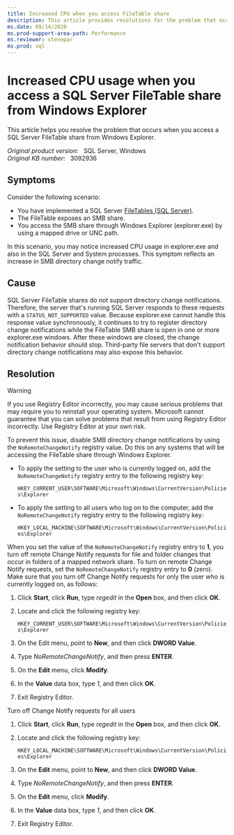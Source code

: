 ```yaml
---
title: Increased CPU when you access FileTable share
description: This article provides resolutions for the problem that occurs when you access a SQL Server FileTable share from Windows Explorer.
ms.date: 09/14/2020
ms.prod-support-area-path: Performance
ms.reviewer: stevepar
ms.prod: sql
---
```

# Increased CPU usage when you access a SQL Server FileTable share from Windows Explorer

This article helps you resolve the problem that occurs when you access a SQL Server FileTable share from Windows Explorer.

_Original product version:_ &nbsp; SQL Server, Windows  
_Original KB number:_ &nbsp; 3092936

## Symptoms

Consider the following scenario:

- You have implemented a SQL Server [FileTables (SQL Server)](/sql/relational-databases/blob/filetables-sql-server).
- The FileTable exposes an SMB share.
- You access the SMB share through Windows Explorer (explorer.exe) by using a mapped drive or UNC path.

In this scenario, you may notice increased CPU usage in explorer.exe and also in the SQL Server and System processes. This symptom reflects an increase in SMB directory change notify traffic.

## Cause

SQL Server FileTable shares do not support directory change notifications. Therefore, the server that's running SQL Server responds to these requests with a `STATUS_NOT_SUPPORTED` value. Because explorer.exe cannot handle this response value synchronously, it continues to try to register directory change notifications while the FileTable SMB share is open in one or more explorer.exe windows. After these windows are closed, the change notification behavior should stop. Third-party file servers that don't support directory change notifications may also expose this behavior.

## Resolution

> [!WARNING]
> If you use Registry Editor incorrectly, you may cause serious problems that may require you to reinstall your operating system. Microsoft cannot guarantee that you can solve problems that result from using Registry Editor incorrectly. Use Registry Editor at your own risk.

To prevent this issue, disable SMB directory change notifications by using the `NoRemoteChangeNotify`  registry value. Do this on any systems that will be accessing the FileTable share through Windows Explorer.

- To apply the setting to the user who is currently logged on, add the `NoRemoteChangeNotify` registry entry to the following registry key:

    `HKEY_CURRENT_USER\SOFTWARE\Microsoft\Windows\CurrentVersion\Policies\Explorer`

- To apply the setting to all users who log on to the computer, add the `NoRemoteChangeNotify` registry entry to the following registry key:

    `HKEY_LOCAL_MACHINE\SOFTWARE\Microsoft\Windows\CurrentVersion\Policies\Explorer`

When you set the value of the `NoRemoteChangeNotify` registry entry to **1**, you turn off remote Change Notify requests for file and folder changes that occur in folders of a mapped network share. To turn on remote Change Notify requests, set the `NoRemoteChangeNotify` registry entry to **0** (zero).
Make sure that you turn off Change Notify requests for only the user who is currently logged on, as follows:

1. Click **Start**, click **Run**, type *regedit* in the **Open** box, and then click **OK**.
2. Locate and click the following registry key:

    `HKEY_CURRENT_USER\SOFTWARE\Microsoft\Windows\CurrentVersion\Policies\Explorer`

3. On the Edit menu, point to **New**, and then click **DWORD Value**.
4. Type *NoRemoteChangeNotify*, and then press **ENTER**.
5. On the **Edit** menu, click **Modify**.
6. In the **Value** data box, type *1*, and then click **OK**.
7. Exit Registry Editor.

Turn off Change Notify requests for all users

1. Click **Start**, click **Run**, type *regedit* in the **Open** box, and then click **OK**.
2. Locate and click the following registry key:

    `HKEY_LOCAL_MACHINE\SOFTWARE\Microsoft\Windows\CurrentVersion\Policies\Explorer`

3. On the **Edit** menu, point to **New**, and then click **DWORD Value**.
4. Type *NoRemoteChangeNotify*, and then press **ENTER**.
5. On the **Edit** menu, click **Modify**.
6. In the **Value** data box, type *1*, and then click **OK**.
7. Exit Registry Editor.
